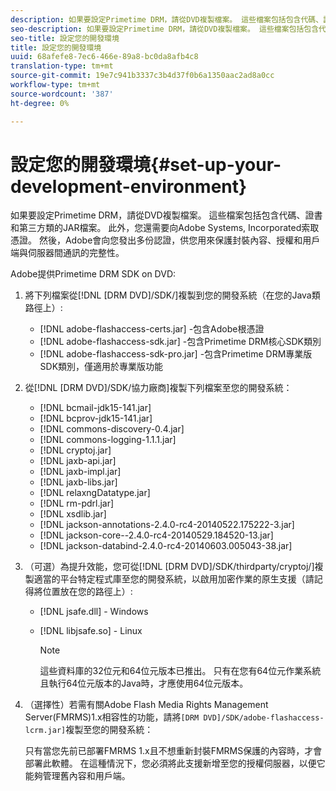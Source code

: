 ```yaml
---
description: 如果要設定Primetime DRM，請從DVD複製檔案。 這些檔案包括包含代碼、證書和第三方類的JAR檔案。 此外，您還需要向Adobe Systems, Incorporated索取憑證。 然後，Adobe會向您發出多份認證，供您用來保護封裝內容、授權和用戶端與伺服器間通訊的完整性。
seo-description: 如果要設定Primetime DRM，請從DVD複製檔案。 這些檔案包括包含代碼、證書和第三方類的JAR檔案。 此外，您還需要向Adobe Systems, Incorporated索取憑證。 然後，Adobe會向您發出多份認證，供您用來保護封裝內容、授權和用戶端與伺服器間通訊的完整性。
seo-title: 設定您的開發環境
title: 設定您的開發環境
uuid: 68afefe8-7ec6-466e-89a8-bc0da8afb4c8
translation-type: tm+mt
source-git-commit: 19e7c941b3337c3b4d37f0b6a1350aac2ad8a0cc
workflow-type: tm+mt
source-wordcount: '387'
ht-degree: 0%

---
```



# 設定您的開發環境{#set-up-your-development-environment}

如果要設定Primetime DRM，請從DVD複製檔案。 這些檔案包括包含代碼、證書和第三方類的JAR檔案。 此外，您還需要向Adobe Systems, Incorporated索取憑證。 然後，Adobe會向您發出多份認證，供您用來保護封裝內容、授權和用戶端與伺服器間通訊的完整性。

Adobe提供Primetime DRM SDK on DVD:

1. 將下列檔案從[!DNL [DRM DVD]/SDK/]複製到您的開發系統（在您的Java類路徑上）:

   * [!DNL adobe-flashaccess-certs.jar] -包含Adobe根憑證
   * [!DNL adobe-flashaccess-sdk.jar] -包含Primetime DRM核心SDK類別
   * [!DNL adobe-flashaccess-sdk-pro.jar] -包含Primetime DRM專業版SDK類別，僅適用於專業版功能

1. 從[!DNL [DRM DVD]/SDK/協力廠商]複製下列檔案至您的開發系統：

   * [!DNL bcmail-jdk15-141.jar]
   * [!DNL bcprov-jdk15-141.jar]
   * [!DNL commons-discovery-0.4.jar]
   * [!DNL commons-logging-1.1.1.jar]
   * [!DNL cryptoj.jar]
   * [!DNL jaxb-api.jar]
   * [!DNL jaxb-impl.jar]
   * [!DNL jaxb-libs.jar]
   * [!DNL relaxngDatatype.jar]
   * [!DNL rm-pdrl.jar]
   * [!DNL xsdlib.jar]
   * [!DNL jackson-annotations-2.4.0-rc4-20140522.175222-3.jar]
   * [!DNL jackson-core--2.4.0-rc4-20140529.184520-13.jar]
   * [!DNL jackson-databind-2.4.0-rc4-20140603.005043-38.jar]

1. （可選）為提升效能，您可從[!DNL [DRM DVD]/SDK/thirdparty/cryptoj/]複製適當的平台特定程式庫至您的開發系統，以啟用加密作業的原生支援（請記得將位置放在您的路徑上）:

   * [!DNL jsafe.dll] - Windows
   * [!DNL libjsafe.so] - Linux

      >[!NOTE]
      >
      >這些資料庫的32位元和64位元版本已推出。 只有在您有64位元作業系統且執行64位元版本的Java時，才應使用64位元版本。

1. （選擇性）若需有關Adobe Flash Media Rights Management Server(FMRMS)1.x相容性的功能，請將`[DRM DVD]/SDK/adobe-flashaccess-lcrm.jar]`複製至您的開發系統：

   只有當您先前已部署FMRMS 1.x且不想重新封裝FMRMS保護的內容時，才會部署此軟體。 在這種情況下，您必須將此支援新增至您的授權伺服器，以便它能夠管理舊內容和用戶端。
